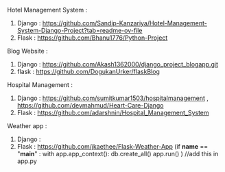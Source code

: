 Hotel Management System : 
  1. Django : https://github.com/Sandip-Kanzariya/Hotel-Management-System-Django-Project?tab=readme-ov-file
  2. Flask :  https://github.com/Bhanu1776/Python-Project

Blog Website : 
  1. Django : https://github.com/Akash1362000/django_project_blogapp.git
  2. flask : https://github.com/DogukanUrker/flaskBlog

Hospital Management : 
  1. Django : https://github.com/sumitkumar1503/hospitalmanagement , https://github.com/devmahmud/Heart-Care-Django
  2. Flask : https://github.com/adarshnin/Hospital_Management_System

Weather app : 
  1. Django :
  2. Flask : https://github.com/jkaethee/Flask-Weather-App (if __name__ == "__main__" : with app.app_context(): db.create_all() app.run() ) //add this in app.py

